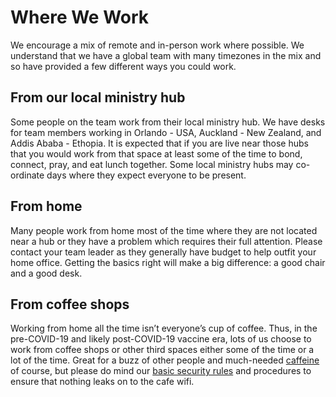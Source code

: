 # Where We Work

We encourage a mix of remote and in-person work where possible. We understand that we have a global team with many timezones in the mix and so have provided a few different ways you could work.

## From our local ministry hub

Some people on the team work from their local ministry hub. We have desks for team members working in Orlando - USA, Auckland - New Zealand, and Addis Ababa - Ethopia. It is expected that if you are live near those hubs that you would work from that space at least some of the time to bond, connect, pray, and eat lunch together. Some local ministry hubs may co-ordinate days where they expect everyone to be present.

## From home

Many people work from home most of the time where they are not located near a hub or they have a problem which requires their full attention. Please contact your team leader as they generally have budget to help outfit your home office. Getting the basics right will make a big difference: a good chair and a good desk.

## From coffee shops

Working from home all the time isn’t everyone’s cup of coffee. Thus, in the pre-COVID-19 and likely post-COVID-19 vaccine era, lots of us choose to work from coffee shops or other third spaces either some of the time or a lot of the time. Great for a buzz of other people and much-needed [caffeine](https://giphy.com/gifs/bobs-burgers-fox-bobs-burgers-tv-3o72F3CQSLwU7XTlDy) of course, but please do mind our [basic security rules](https://3.basecamp.com/3105655/buckets/23365272/documents/4005586873) and procedures to ensure that nothing leaks on to the cafe wifi.
